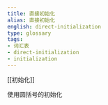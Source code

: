 ```yaml
---
title: 直接初始化
alias: 直接初始化
english: direct-initialization
type: glossary
tags:
- 词汇表
- direct-initialization
- initialization
---
```

[[初始化]]

使用圆括号的初始化
